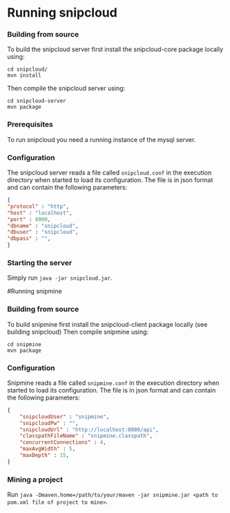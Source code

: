 # Running snipcloud
### Building from source
To build the snipcloud server first install the snipcloud-core package locally using:
```
cd snipcloud/
mvn install
```
Then compile the snipcloud server using:
```
cd snipcloud-server
mvn package
```
### Prerequisites
To run snipcloud you need a running instance of the mysql server.

### Configuration
The snipcloud server reads a file called `snipcloud.conf` in the execution directory when started to load its configuration. The file is in json format and can contain the following parameters:
```json
{
"protocol" : "http",
"host" : "localhost",
"port" : 8000,
"dbname" : "snipcloud",
"dbuser" : "snipcloud",
"dbpass" : "",
}
```
### Starting the server
Simply run `java -jar snipcloud.jar`.

#Running snipmine
### Building from source
To build snipmine first install the snipcloud-client package locally (see building snipcloud)
Then compile snipmine using:
```
cd snipmine
mvn package
```

### Configuration
Snipmine reads a file called `snipmine.conf` in the execution directory when started to load its configuration. The file is in json format and can contain the following parameters:
```json
{
    "snipcloudUser" : "snipmine",
    "snipcloudPw" : "",
    "snipcloudUrl" : "http://localhost:8000/api",
    "classpathFileName" : "snipmine.classpath",
    "concurrentConnections" : 4,
    "maxAvgWidth" : 5,
    "maxDepth" : 15,
}
```
### Mining a project
Run `java -Dmaven.home=/path/to/your/maven -jar snipmine.jar <path to pom.xml file of project to mine>`.
